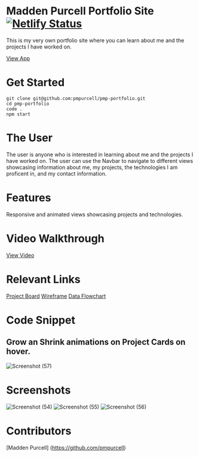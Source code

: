# Madden Purcell Portfolio Site [![Netlify Status](https://api.netlify.com/api/v1/badges/15312c99-d342-4d70-84b4-d7f3307a46f2/deploy-status)](https://app.netlify.com/sites/maddenpurcell/deploys)

This is my very own portfolio site where you can learn about me and the projects I have worked on.

[View App](https://maddenpurcell.netlify.app/)

# Get Started

```
git clone git@github.com:pmpurcell/pmp-portfolio.git
cd pmp-portfolio
code .
npm start
```

# The User
The user is anyone who is interested in learning about me and the projects I have worked on. The user can use the Navbar to navigate to different views showcasing information about me, my projects, the technologies I am proficent in, and my contact information.

# Features
Responsive and animated views showcasing projects and technologies.

# Video Walkthrough
[View Video](https://www.loom.com/share/585dd4ca16af42588cebb3251d4bcb32)
# Relevant Links
[Project Board](https://github.com/pmpurcell/pmp-portfolio/projects/1)
[Wireframe](https://www.figma.com/file/6jtoW9dvMSSuYNG73l9P5w/Untitled?node-id=0%3A1)
[Data Flowchart](https://docs.google.com/presentation/d/1DOgOCsTYHsB4P5l0cP-ronWVjQgMd_vFKgKse-OQiPM/edit?usp=sharing)

# Code Snippet
## Grow an Shrink animations on Project Cards on hover.
![Screenshot (57)](https://user-images.githubusercontent.com/86082231/143725124-80255a5f-5330-4ea2-9c94-34586a323586.png)

# Screenshots
![Screenshot (54)](https://user-images.githubusercontent.com/86082231/143725116-92424127-c74f-48b2-83b5-1773afa601e8.png)
![Screenshot (55)](https://user-images.githubusercontent.com/86082231/143725117-224d95e7-7730-4bc1-9c7d-b15a85bc97f8.png)
![Screenshot (56)](https://user-images.githubusercontent.com/86082231/143725122-5600b7c3-d31b-4e06-88df-1edd4de1e4ee.png)


# Contributors
[Madden Purcell] (https://github.com/pmpurcell)
